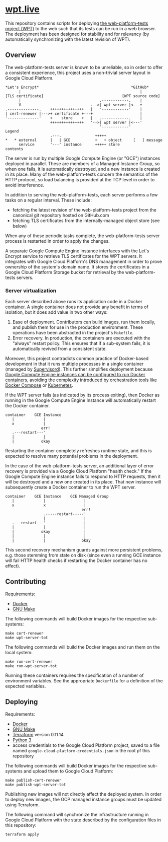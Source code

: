 # [wpt.live](http://wpt.live)

This repository contains scripts for deploying [the web-platform-tests project
(WPT)](https://github.com/web-platform-tests/wpt) to the web such that its
tests can be run in a web browser. The deployment has been designed for
stability and for relevancy (by automatically synchronizing with the latest
revision of WPT).

## Overview

The web-platform-tests server is known to be unreliable, so in order to offer a
consistent experience, this project uses a non-trivial server layout in Google
Cloud Platform.


    *Let's Encrypt*                                         *GitHub*
          |                                                     |
    [TLS certificate]                                   [WPT source code]
          |                                   .------------.    |
          V                               .-->| wpt server |<---+
    .--------------.    +++++++++++++++   |   '------------'    |
    | cert-renewer |--->+ certificate +---+                     |
    '--------------'    +    store    +   |   .------------.    |
                        +++++++++++++++   '-->| wpt server |<---'
                                              '------------'
    Legend
                        .---.               +++++
    *   * external      |   | GCE           +   + object     [   ] message
          service       '---' instance      +++++ store            contents

The server is run by multiple Google Compute Engine (or "GCE") instances
deployed in parallel. These are members of a Managed Instance Group, so when
one fails, it is automatically destroyed, and a new instance is created in its
place. Many of the web-platform-tests concern the semantics of the HTTP
protocol, so load balancing is provided at the TCP level in order to avoid
interference.

In addition to serving the web-platform-tests, each server performs a few tasks
on a regular interval. These include:

- fetching the latest revision of the web-platform-tests project from the
  canonical git repository hosted on GitHub.com
- fetching TLS certificates from the internally-managed object store (see
  below)

When any of these periodic tasks complete, the web-platform-tests server
process is restarted in order to apply the changes.

A separate Google Compute Engine instance interfaces with the Let's Encrypt
service to retrieve TLS certificates for the WPT servers. It integrates with
Google Cloud Platform's DNS management in order to prove ownership of the
system's domain name. It stores the certificates in a Google Cloud Platform
Storage bucket for retrieval by the web-platform-tests servers.

### Server virtualization

Each server described above runs its application code in a Docker container. A
single container does not provide any benefit in terms of isolation, but it
does add value in two other ways:

1. Ease of deployment. Contributors can build images, run them locally, and
   publish them for use in the production environment. These operations have
   been abstracted in the project's `Makefile`.
2. Error recovery. In production, the containers are executed with the "always"
   restart policy. This ensures that if a sub-system fails, it is automatically
   revived from a consistent state.

Moreover, this project contradicts common practice of Docker-based development
in that it runs multiple processes in a single container (managed by
[Supervisord](http://supervisord.org/)). This further simplifies deployment
because [Google Compute Engine instances can be configured to run Docker
containers](https://cloud.google.com/compute/docs/containers/deploying-containers),
avoiding the complexity introduced by orchestration tools like [Docker
Compose](https://docs.docker.com/compose/) or
[Kubernetes](https://kubernetes.io/).

If the WPT server fails (as indicated by its process exiting), then Docker as
running in the Google Compute Engine Instance will automatically restart the
Docker container.

    container    GCE Instance
       |             |
       x             |
                    err!
       .---restart---'
       |             |
       |            okay

Restarting the container completely refreshes runtime state, and this is
expected to resolve many potential problems in the deployment.

In the case of the web-platform-tests server, an additional layer of error
recovery is provided via a Google Cloud Platform "health check." If the Google
Compute Engine instance fails to respond to HTTP requests, then it will be
destroyed and a new one created in its place. That new instance will
subsequently create a Docker container to run the WPT server.

    container    GCE Instance    GCE Managed Group
       |             |                 |
       x             x                 |
                                      err!
                     .-----restart-----'
                     |                 |
       .---restart---'                 |
       |             |                 |
       |            okay               |
       |             |                 |
       |             |                okay

This second recovery mechanism guards against more persistent problems, e.g.
those stemming from state on disk (since even a running GCE instance will fail
HTTP health checks if restarting the Docker container has no effect).

## Contributing

Requirements:

- [Docker](https://www.docker.com/)
- [GNU Make](https://www.gnu.org/software/make/)

The following commands will build Docker images for the respective sub-systems:

    make cert-renewer
    make wpt-server-tot

The following commands will build the Docker images and run them on the local
system:

    make run-cert-renewer
    make run-wpt-server-tot

Running these containers requires the specification of a number of environment
variables. See the appropriate `Dockerfile` for a definition of the expected
variables.

## Deploying

Requirements:

- [Docker](https://www.docker.com/)
- [GNU Make](https://www.gnu.org/software/make/)
- [Terraform](https://www.terraform.io/) version 0.11.14
- [Python 3](https://python.org)
- access credentials to the Google Cloud Platform project, saved to a file named
  `google-cloud-platform-credentials.json` in the root pf this repository

The following commands will build Docker images for the respective sub-systems
and upload them to Google Cloud Platform:

    make publish-cert-renewer
    make publish-wpt-server-tot

Publishing new images will not directly affect the deployed system. In order to
deploy new images, the GCP managed instance groups must be updated using
Terraform.

The following command will synchronize the infrastructure running in Google
Cloud Platform with the state described by the configuration files in this
repository:

    terraform apply
